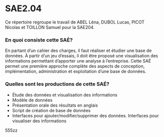 # SAE2.04
Ce répertoire regroupe le travail de ABEL Léna, DUBOL Lucas, PICOT Nicolas et TOILLON Samuel pour la SAE204.

### **En quoi consiste cette SAÉ?**

  En partant d’un cahier des charges, il faut réaliser et étudier une base de données. À partir d’un jeu d’essais, il doit être proposé une visualisation des informations permettant d’apporter une analyse à l’entreprise. Cette SAÉ permet une première approche complète des aspects de conception, implémentation, administration et exploitation d’une base de données.


### Quelles sont les productions de cette SAÉ?

- Étude des données et visualisation des informations
- Modèle de données
- Présentation orale des résultats en anglais
- Script de création de base de données
- Interfaces pour ajouter/modifier/supprimer des données. Interfaces pour visualiser des informations

555zz
